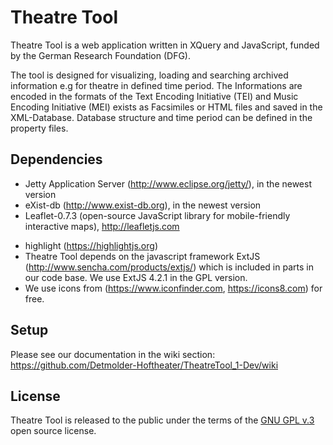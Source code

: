 Theatre Tool
=============

Theatre Tool is a web application written in XQuery and JavaScript, funded by the German Research Foundation (DFG). 

The tool is designed for visualizing, loading and searching archived information e.g for theatre in defined time period. 
The Informations are encoded in the formats of the Text Encoding Initiative (TEI) and Music Encoding Initiative (MEI)
exists as Facsimiles or HTML files and saved in the XML-Database. 
Database structure and time period can be defined in the property files.

Dependencies
------------

* Jetty Application Server (<http://www.eclipse.org/jetty/>), in the newest version
* eXist-db (<http://www.exist-db.org>), in the newest version
* Leaflet-0.7.3 (open-source JavaScript library for mobile-friendly interactive maps), 
  <http://leafletjs.com>
<!--* Verovio-toolkit-0-9-11 (<http://www.verovio.org/index.xhtml>) edirom online-->
* highlight (<https://highlightjs.org>)
* Theatre Tool depends on the javascript framework ExtJS (<http://www.sencha.com/products/extjs/>) which is included in parts in our code base. 
We use ExtJS 4.2.1 in the GPL version. 
* We use icons from (<https://www.iconfinder.com>, <https://icons8.com>) for free.

Setup
-----

Please see our documentation in the wiki section: https://github.com/Detmolder-Hoftheater/TheatreTool_1-Dev/wiki 

License
-------

Theatre Tool is released to the public under the terms of the [GNU GPL v.3](<http://www.gnu.org/copyleft/gpl.html>) open source license.